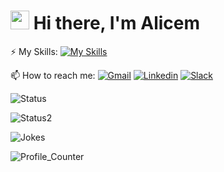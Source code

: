 # <img src="https://raw.githubusercontent.com/iampavangandhi/iampavangandhi/master/gifs/Hi.gif" width="30px"> Hi there, I'm Alicem
:zap: My Skills: 
[![My Skills](https://skills.thijs.gg/icons?i=py,html,css,git,docker,mongodb,postgres,md&theme=light)]()

:mailbox: How to reach me: 
[![Gmail](https://img.shields.io/badge/Gmail-D14836?style=for-the-badge&logo=gmail&logoColor=white&link=mailto:alicemkoyun@gmail.com)](mailto:alicemkoyun@gmail.com)
[![Linkedin](https://img.shields.io/badge/LinkedIn-0077B5?style=for-the-badge&logo=linkedin&logoColor=white&link=https://www.linkedin.com/in/alicemkyn/)](https://www.linkedin.com/in/alicemkyn/)
[![Slack](https://img.shields.io/badge/Slack-4A154B?style=for-the-badge&logo=slack&logoColor=white)](https://slack.com/app_redirect?channel=U039FECSL7R)

![Status]( https://github-readme-stats.vercel.app/api?username=alicemkyn&show_icons=true)


![Status2]( https://github-readme-stats.vercel.app/api/top-langs/?username=alicemkyn&theme=blue-green)


![Jokes]( https://readme-jokes.vercel.app/api)

![Profile_Counter]( https://komarev.com/ghpvc/?username=alicemkyn)
